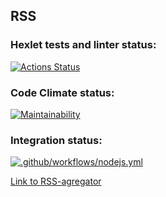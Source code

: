 ## RSS

### Hexlet tests and linter status:
[![Actions Status](https://github.com/SplitCode/frontend-project-11/actions/workflows/hexlet-check.yml/badge.svg)](https://github.com/SplitCode/frontend-project-11/actions)


### Code Climate status:
[![Maintainability](https://api.codeclimate.com/v1/badges/e8b0f7fa174527364cfd/maintainability)](https://codeclimate.com/github/SplitCode/frontend-project-11/maintainability)

### Integration status:
[![.github/workflows/nodejs.yml](https://github.com/SplitCode/frontend-project-11/actions/workflows/nodejs.yml/badge.svg)](https://github.com/SplitCode/frontend-project-11/actions/workflows/nodejs.yml)

[Link to RSS-agregator](https://rss-reader-splitcode.vercel.app/)